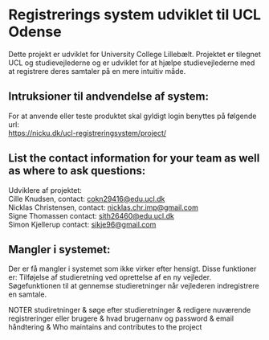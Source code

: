 # Registrerings system udviklet til UCL Odense

Dette projekt er udviklet for University College Lillebælt.
Projektet er tilegnet UCL og studievejlederne og er udviklet for at hjælpe 
studievejlederne med at registrere deres samtaler på en mere intuitiv måde. <br>

## Intruksioner til andvendelse af system:
For at anvende eller teste produktet skal gyldigt login benyttes på følgende url: <br>
<a href="https://nicku.dk/ucl-registreringsystem/project">https://nicku.dk/ucl-registreringsystem/project/</a> <br>



## List the contact information for your team as well as where to ask questions:
Udviklere af projektet: <br>
Cille Knudsen, contact: cokn29416@edu.ucl.dk <br>
Nicklas Christensen, contact: nicklas.chr.imp@gmail.com<br>
Signe Thomassen contact: sith26460@edu.ucl.dk <br>
Simon Kjellerup contact: sikje96@gmail.com <br>

## Mangler i systemet:
Der er få mangler i systemet som ikke virker efter hensigt. Disse funktioner er:
Tilføjelse af studieretning ved oprettelse af en ny vejleder.
Søgefunktionen til at gennemse studieretninger når vejlederen indregistrere en samtale.

NOTER
studiretninger & søge efter studieretninger & redigere nuværende registreringer eller brugere & hvad brugernanv og password & email håndtering &  Who maintains and contributes to the project